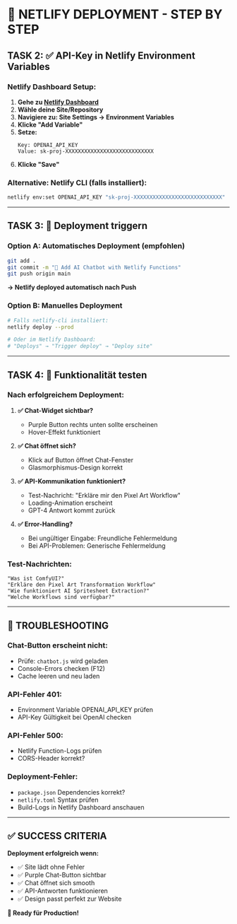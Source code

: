 # 🚀 NETLIFY DEPLOYMENT - STEP BY STEP

## TASK 2: ✅ API-Key in Netlify Environment Variables

### **Netlify Dashboard Setup:**

1. **Gehe zu [Netlify Dashboard](https://app.netlify.com/)**
2. **Wähle deine Site/Repository**
3. **Navigiere zu: Site Settings → Environment Variables**
4. **Klicke "Add Variable"**
5. **Setze:**
   ```
   Key: OPENAI_API_KEY
   Value: sk-proj-XXXXXXXXXXXXXXXXXXXXXXXXXXXX
   ```
6. **Klicke "Save"**

### **Alternative: Netlify CLI (falls installiert):**

```bash
netlify env:set OPENAI_API_KEY "sk-proj-XXXXXXXXXXXXXXXXXXXXXXXXXXXX"
```

---

## TASK 3: 🚀 Deployment triggern

### **Option A: Automatisches Deployment (empfohlen)**

```bash
git add .
git commit -m "🤖 Add AI Chatbot with Netlify Functions"
git push origin main
```

**→ Netlify deployed automatisch nach Push**

### **Option B: Manuelles Deployment**

```bash
# Falls netlify-cli installiert:
netlify deploy --prod

# Oder im Netlify Dashboard:
# "Deploys" → "Trigger deploy" → "Deploy site"
```

---

## TASK 4: 🧪 Funktionalität testen

### **Nach erfolgreichem Deployment:**

1. **✅ Chat-Widget sichtbar?**

   - Purple Button rechts unten sollte erscheinen
   - Hover-Effekt funktioniert

2. **✅ Chat öffnet sich?**

   - Klick auf Button öffnet Chat-Fenster
   - Glasmorphismus-Design korrekt

3. **✅ API-Kommunikation funktioniert?**

   - Test-Nachricht: "Erkläre mir den Pixel Art Workflow"
   - Loading-Animation erscheint
   - GPT-4 Antwort kommt zurück

4. **✅ Error-Handling?**
   - Bei ungültiger Eingabe: Freundliche Fehlermeldung
   - Bei API-Problemen: Generische Fehlermeldung

### **Test-Nachrichten:**

```
"Was ist ComfyUI?"
"Erkläre den Pixel Art Transformation Workflow"
"Wie funktioniert AI Spritesheet Extraction?"
"Welche Workflows sind verfügbar?"
```

---

## 🔧 TROUBLESHOOTING

### **Chat-Button erscheint nicht:**

- Prüfe: `chatbot.js` wird geladen
- Console-Errors checken (F12)
- Cache leeren und neu laden

### **API-Fehler 401:**

- Environment Variable OPENAI_API_KEY prüfen
- API-Key Gültigkeit bei OpenAI checken

### **API-Fehler 500:**

- Netlify Function-Logs prüfen
- CORS-Header korrekt?

### **Deployment-Fehler:**

- `package.json` Dependencies korrekt?
- `netlify.toml` Syntax prüfen
- Build-Logs in Netlify Dashboard anschauen

---

## ✅ SUCCESS CRITERIA

**Deployment erfolgreich wenn:**

- ✅ Site lädt ohne Fehler
- ✅ Purple Chat-Button sichtbar
- ✅ Chat öffnet sich smooth
- ✅ API-Antworten funktionieren
- ✅ Design passt perfekt zur Website

**🎯 Ready für Production!**
